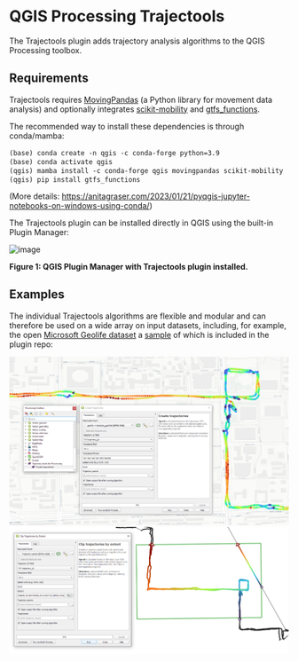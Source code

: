# QGIS Processing Trajectools

The Trajectools plugin adds trajectory analysis algorithms to the QGIS Processing toolbox. 



## Requirements

Trajectools requires [MovingPandas](https://github.com/movingpandas/movingpandas) (a Python library for movement data analysis) and optionally integrates [scikit-mobility](https://scikit-mobility.github.io/scikit-mobility/) and [gtfs_functions](https://github.com/Bondify/gtfs_functions). 

The recommended way to install these dependencies is through conda/mamba:

```
(base) conda create -n qgis -c conda-forge python=3.9 
(base) conda activate qgis
(qgis) mamba install -c conda-forge qgis movingpandas scikit-mobility
(qgis) pip install gtfs_functions
```

(More details: https://anitagraser.com/2023/01/21/pyqgis-jupyter-notebooks-on-windows-using-conda/)

The Trajectools plugin can be installed directly in QGIS using the built-in Plugin Manager:

![image](https://github.com/emeralds-horizon/UC3-traveltime-analytics/assets/590385/9f6cdb53-f2b3-4f2f-82cf-923d3b61341f)

**Figure 1: QGIS Plugin Manager with Trajectools plugin installed.**



## Examples

The individual Trajectools algorithms are flexible and modular and can therefore be used on a wide array on input datasets, including, for example, the open [Microsoft Geolife dataset](http://research.microsoft.com/en-us/downloads/b16d359d-d164-469e-9fd4-daa38f2b2e13/) a [sample](https://github.com/emeralds-horizon/trajectools-qgis/tree/main/sample_data) of which is included in the plugin repo:

![Trajectools screenshot](screenshots/trajectools.PNG)
![Trajectools clipping screenshot](screenshots/trajectools2.PNG)
